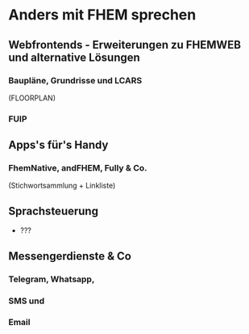 
# Anders mit FHEM sprechen

## Webfrontends - Erweiterungen zu FHEMWEB und alternative Lösungen
  
### Baupläne, Grundrisse und LCARS

(FLOORPLAN)

### FUIP

## Apps's für's Handy

### FhemNative, andFHEM, Fully & Co.

 (Stichwortsammlung + Linkliste)
 
## Sprachsteuerung

 - ???

## Messengerdienste & Co

### Telegram, Whatsapp, 
### SMS und 
### Email
